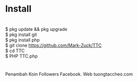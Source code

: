 # Install
#
$ pkg update && pkg upgrade <br>
$ pkg install git <br>
$ pkg install php <br>
$ git clone https://github.com/Mark-Zuck/TTC <br>
$ cd TTC <br>
$ PHP TTC.php <br>
#
Penambah Koin Followers Facebook. Web tuongtaccheo.com
